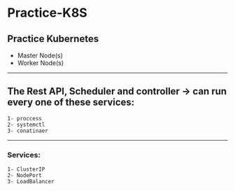 # Practice-K8S

## Practice Kubernetes

- Master Node(s)
- Worker Node(s)

---

## The Rest API, Scheduler and controller -> can run every one of these services:
```
1- proccess 
2- systemctl
3- conatinaer
```
---

### Services:
```
1- ClusterIP
2- NodePort
3- LoadBalancer
```

